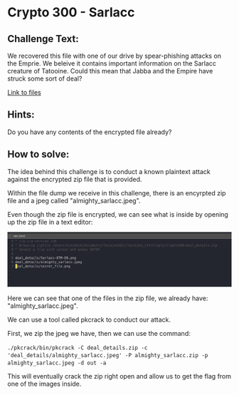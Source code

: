 # Crypto 300 - Sarlacc

## Challenge Text: 

We recovered this file with one of our drive by spear-phishing attacks on the Emprie. We beleive it contains important information on the Sarlacc creature of Tatooine. Could this mean that Jabba and the Empire have struck some sort of deal? 

[Link to files](https://challenges.silicon-ctf.party/crypto300/captured.zip)

## Hints: 

Do you have any contents of the encrypted file already?

## How to solve: 

The idea behind this challenge is to conduct a known plaintext attack against the encrypted zip file that is provided. 

Within the file dump we receive in this challenge, there is an encyrpted zip file and a jpeg called "almighty_sarlacc.jpeg". 

Even though the zip file is encrypted, we can see what is inside by opening up the zip file in a text editor: 

![ ](solution_images/zip.png)

Here we can see that one of the files in the zip file, we already have: "almighty_sarlacc.jpeg". 

We can use a tool called pkcrack to conduct our attack. 

First, we zip the jpeg we have, then we can use the command: 

`./pkcrack/bin/pkcrack -C deal_details.zip -c 'deal_details/almighty_sarlacc.jpeg' -P almighty_sarlacc.zip -p almighty_sarlacc.jpeg -d out -a`

This will eventually crack the zip right open and allow us to get the flag from one of the images inside. 